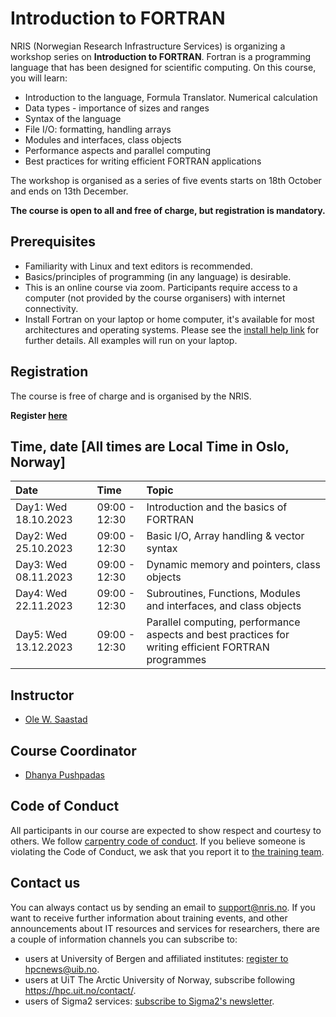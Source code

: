 # Introduction to FORTRAN 

NRIS (Norwegian Research Infrastructure Services) is organizing a workshop series on **Introduction to FORTRAN**. Fortran is a programming language that has been designed for scientific computing. 
On this course, you will learn: 
- Introduction to the language, Formula Translator. Numerical calculation
- Data types - importance of sizes and ranges
- Syntax of the language
- File I/O: formatting, handling arrays
- Modules and interfaces, class objects
- Performance aspects and parallel computing 
- Best practices for writing efficient FORTRAN applications

The workshop is organised as a series of five events starts on 18th October and
ends on 13th December.

**The course is open to all and free of charge, but registration is mandatory.**

## Prerequisites

- Familiarity with Linux and text editors is recommended.
- Basics/principles of programming (in any language) is desirable.
- This is an online course via zoom. Participants require access to a computer
(not provided by the course organisers) with internet connectivity.
- Install Fortran on your laptop or home computer, it's available for most architectures and operating systems. Please see the [install help link](https://fortran-lang.org/learn/os_setup/install_gfortran/) for further details. All examples will run on your laptop. 

## **Registration**

The course is free of charge and is organised by the NRIS. 

  **Register  [here](https://skjemaker.app.uib.no/view.php?id=15550705)**

## Time, date [All times are Local Time in Oslo, Norway]

|   Date    |  Time   |  Topic  |
| :----------- | :----------- | :---------- |
| Day1: Wed 18.10.2023   | 09:00 - 12:30 | Introduction and the basics of FORTRAN |
| Day2: Wed 25.10.2023   | 09:00 - 12:30 | Basic I/O, Array handling & vector syntax	|
| Day3: Wed 08.11.2023   | 09:00 - 12:30 | Dynamic memory and pointers, class objects |
| Day4: Wed 22.11.2023   | 09:00 - 12:30 | Subroutines, Functions, Modules and interfaces, and class objects |
| Day5: Wed 13.12.2023   | 09:00 - 12:30 | Parallel computing, performance aspects and best practices for writing efficient FORTRAN programmes |


## Instructor

- [Ole W. Saastad](https://www.usit.uio.no/om/organisasjon/ffu/bt/ansatte/olews/)

## Course Coordinator

- [Dhanya Pushpadas](https://www.uib.no/en/persons/Dhanya.Pushpadas)

## Code of Conduct

All participants in our course are expected to show respect and courtesy to
others. We follow [carpentry code of
conduct](https://docs.carpentries.org/topic_folders/policies/code-of-conduct.html#code-of-conduct-detailed-view).
If you believe someone is violating the Code of Conduct, we ask that you report
it to [the training team](mailto:training@nris.no).

## Contact us

You can always contact us by sending an email to [support@nris.no](mailto:support@nris.no).
If you want to receive further information about training events, and other announcements about IT resources
 and services for researchers, there are a couple of information channels you can subscribe to:
- users at University of Bergen and affiliated institutes: [register to hpcnews@uib.no](https://mailman.uib.no/listinfo/hpcnews).
- users at UiT The Arctic University of Norway, subscribe following <https://hpc.uit.no/contact/>.
- users of Sigma2 services: [subscribe to Sigma2's newsletter](https://sigma2.us13.list-manage.com/subscribe?u=4fd109ad79a5dca6dde7e4997&id=59b164c7b6).


